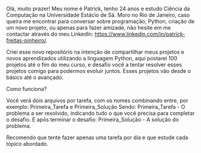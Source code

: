 Olá, muito prazer! Meu nome é Patrick, tenho 24 anos e estudo Ciência da Computação na Universidade Estácio de Sá. Moro no Rio de Janeiro, 
caso queira me encontrar para conversar sobre programação, Python, criação de um novo projeto, ou apenas para fazer amizade, não hesite 
em me contactar através do meu LinkedIn: https://www.linkedin.com/in/patrick-freitas-pinheiro/.

Criei esse novo repositório na intenção de compartilhar meus projetos e novos aprendizados utilizando a linguagem Python, aqui postarei 100 
projetos até o fim do meu curso, e desafio você a tentar resolver esses projetos comigo para podermos evoluir juntos.
Esses projetos vão desde o básico até o avançado. 

Como funciona?

Você verá dois arquivos por tarefa, com os nomes combinando entre, por exemplo: 
Primeira_Tarefa e Primeira_Solução
Sendo:
Primeira_Tarefa - O problema a ser resolvido, indicando tudo o que você precisa para completar o desafio.
E após terminar o desafio:
Primeira_Solução - A solução do problema.

Recomendo que tente fazer apenas uma tarefa por dia e que estude cada tópico abordado.
